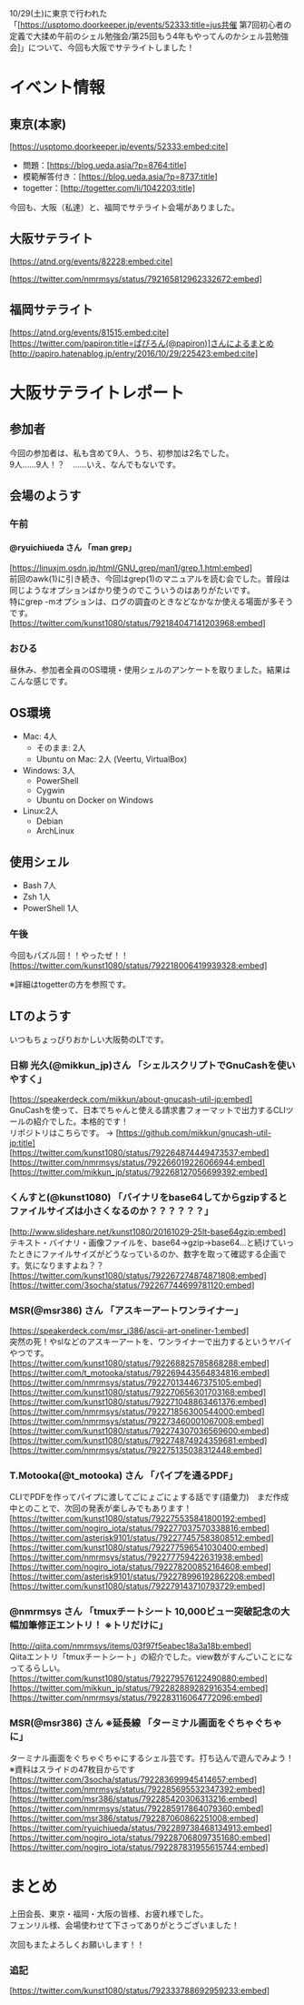 10/29(土)に東京で行われた「[https://usptomo.doorkeeper.jp/events/52333:title=jus共催 第7回初心者の定義で大揉め午前のシェル勉強会/第25回もう4年もやってんのかシェル芸勉強会]」について、今回も大阪でサテライトしました！



# イベント情報
## 東京(本家)
[https://usptomo.doorkeeper.jp/events/52333:embed:cite]



* 問題：[https://blog.ueda.asia/?p=8764:title]
* 模範解答付き：[https://blog.ueda.asia/?p=8737:title]
* togetter：[http://togetter.com/li/1042203:title]

今回も、大阪（私達）と、福岡でサテライト会場がありました。


## 大阪サテライト
[https://atnd.org/events/82228:embed:cite]

[https://twitter.com/nmrmsys/status/792165812962332672:embed]

## 福岡サテライト
[https://atnd.org/events/81515:embed:cite]
[https://twitter.com/papiron:title=ぱぴろん(@papiron)]さんによるまとめ
[http://papiro.hatenablog.jp/entry/2016/10/29/225423:embed:cite]


# 大阪サテライトレポート
## 参加者
今回の参加者は、私も含めて9人、うち、初参加は2名でした。  
9人……9人！？　……いえ、なんでもないです。


## 会場のようす
### 午前
#### @ryuichiueda さん 「man grep」
[https://linuxjm.osdn.jp/html/GNU_grep/man1/grep.1.html:embed]  
前回のawk(1)に引き続き、今回はgrep(1)のマニュアルを読む会でした。普段は同じようなオプションばかり使うのでこういうのはありがたいです。  
特にgrep -mオプションは、ログの調査のときなどなかなか使える場面が多そうです。  
[https://twitter.com/kunst1080/status/792184047141203968:embed]  







### おひる
昼休み、参加者全員のOS環境・使用シェルのアンケートを取りました。結果はこんな感じです。

## OS環境
* Mac: 4人
  * そのまま: 2人
  * Ubuntu on Mac: 2人 (Veertu, VirtualBox)
* Windows: 3人
  * PowerShell
  * Cygwin
  * Ubuntu on Docker on Windows
* Linux:2人
  * Debian
  * ArchLinux

## 使用シェル
* Bash 7人
* Zsh 1人
* PowerShell 1人
  




### 午後
今回もパズル回！！やったぜ！！
[https://twitter.com/kunst1080/status/792218006419939328:embed]


※詳細はtogetterの方を参照です。


## LTのようす
いつもちょっぴりおかしい大阪勢のLTです。

### 日柳 光久(@mikkun_jp)さん 「シェルスクリプトでGnuCashを使いやすく」
[https://speakerdeck.com/mikkun/about-gnucash-util-jp:embed]  
GnuCashを使って、日本でちゃんと使える請求書フォーマットで出力するCLIツールの紹介でした。本格的です！  
 リポジトリはこちらです。 → [https://github.com/mikkun/gnucash-util-jp:title]
[https://twitter.com/kunst1080/status/792264874449473537:embed]
[https://twitter.com/nmrmsys/status/792266019226066944:embed]
[https://twitter.com/mikkun_jp/status/792268127056699392:embed]

### くんすと(@kunst1080) 「バイナリをbase64してからgzipするとファイルサイズは小さくなるのか？？？？？？」
[http://www.slideshare.net/kunst1080/20161029-25lt-base64gzip:embed]  
テキスト・バイナリ・画像ファイルを、base64->gzip->base64...と続けていったときにファイルサイズがどうなっているのか、数字を取って確認する企画です。気になりますよね？？
[https://twitter.com/kunst1080/status/792267274874871808:embed]
[https://twitter.com/3socha/status/792267744699781120:embed]

### MSR(@msr386) さん 「アスキーアートワンライナー」
[https://speakerdeck.com/msr_i386/ascii-art-oneliner-1:embed]  
突然の死！やslなどのアスキーアートを、ワンライナーで出力するというヤバイやつです。
[https://twitter.com/kunst1080/status/792268825785868288:embed]
[https://twitter.com/t_motooka/status/792269443564834816:embed]
[https://twitter.com/nmrmsys/status/792270134467375105:embed]
[https://twitter.com/kunst1080/status/792270656301703168:embed]
[https://twitter.com/kunst1080/status/792271048863461376:embed]
[https://twitter.com/nmrmsys/status/792271856300544000:embed]
[https://twitter.com/nmrmsys/status/792273460001067008:embed]
[https://twitter.com/kunst1080/status/792274307036569600:embed]
[https://twitter.com/kunst1080/status/792274874924359681:embed]
[https://twitter.com/nmrmsys/status/792275135038312448:embed]

### T.Motooka(@t_motooka) さん 「パイプを通るPDF」
CLIでPDFを作ってパイプに渡してごにょごにょする話です(語彙力)　まだ作成中とのことで、次回の発表が楽しみでもあります！
[https://twitter.com/kunst1080/status/792275535841800192:embed]
[https://twitter.com/nogiro_iota/status/792277037570338816:embed]
[https://twitter.com/asterisk9101/status/792277457583808512:embed]
[https://twitter.com/kunst1080/status/792277596541030400:embed]
[https://twitter.com/nmrmsys/status/792277759422631938:embed]
[https://twitter.com/nogiro_iota/status/792278200852164608:embed]
[https://twitter.com/asterisk9101/status/792278996192862208:embed]
[https://twitter.com/kunst1080/status/792279143710793729:embed]

### @nmrmsys さん 「tmuxチートシート 10,000ビュー突破記念の大幅加筆修正エントリ！ ※トリだけに」
[http://qiita.com/nmrmsys/items/03f97f5eabec18a3a18b:embed]  
Qiitaエントリ「tmuxチートシート」の紹介でした。view数がすんごいことになってるらしい。
[https://twitter.com/kunst1080/status/792279576122490880:embed]
[https://twitter.com/mikkun_jp/status/792282889282916354:embed]
[https://twitter.com/nmrmsys/status/792283116064772096:embed]

### MSR(@msr386) さん ※延長線 「ターミナル画面をぐちゃぐちゃに」
ターミナル画面をぐちゃぐちゃにするシェル芸です。打ち込んで遊んでみよう！ ※資料はスライドの47枚目からです
[https://twitter.com/3socha/status/792283699945414657:embed]
[https://twitter.com/nmrmsys/status/792285695532347392:embed]
[https://twitter.com/msr386/status/792285420306313216:embed]
[https://twitter.com/nmrmsys/status/792285917864079360:embed]
[https://twitter.com/msr386/status/792287060862251008:embed]
[https://twitter.com/ryuichiueda/status/792289738468134913:embed]
[https://twitter.com/nogiro_iota/status/792287068097351680:embed]
[https://twitter.com/nogiro_iota/status/792287831955615744:embed]



# まとめ
上田会長、東京・福岡・大阪の皆様、お疲れ様でした。  
フェンリル様、会場使わせて下さってありがとうございました！  

次回もまたよろしくお願いします！！

### 追記
[https://twitter.com/kunst1080/status/792333788692959233:embed]

